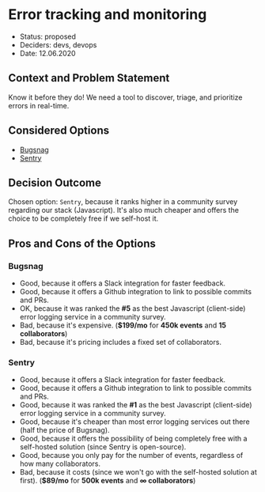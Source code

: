 # Error tracking and monitoring

* Status: proposed
* Deciders: devs, devops
* Date: 12.06.2020

## Context and Problem Statement

Know it before they do!
We need a tool to discover, triage, and prioritize errors in real-time.

## Considered Options

* [Bugsnag](https://www.bugsnag.com/)
* [Sentry](https://sentry.io/)

## Decision Outcome

Chosen option: `Sentry`, because it ranks higher in a community survey regarding our stack (Javascript). It's also much cheaper and offers the choice to be completely free if we self-host it.

## Pros and Cons of the Options

### Bugsnag

* Good, because it offers a Slack integration for faster feedback.
* Good, because it offers a Github integration to link to possible commits and PRs.
* OK, because it was ranked the **#5** as the best Javascript (client-side) error logging service in a community survey.
* Bad, because it's expensive. (**$199/mo** for **450k events** and **15 collaborators**)
* Bad, because it's pricing includes a fixed set of collaborators.

### Sentry

* Good, because it offers a Slack integration for faster feedback.
* Good, because it offers a Github integration to link to possible commits and PRs.
* Good, because it was ranked the **#1** as the best Javascript (client-side) error logging service in a community survey.
* Good, because it's cheaper than most error logging services out there (half the price of Bugsnag).
* Good, because it offers the possibility of being completely free with a self-hosted solution (since Sentry is open-source).
* Good, because you only pay for the number of events, regardless of how many collaborators.
* Bad, because it costs (since we won't go with the self-hosted solution at first). (**$89/mo** for **500k events** and **∞ collaborators**)
